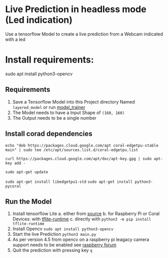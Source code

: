 # Live Prediction in headless mode (Led indication)
Use a tensorflow Model to create a live prediction from a Webcam indicated with a led


# Install requirements:
sudo apt install python3-opencv

## Requirements
1. Save a Tensorflow Model into this Project directory Named `layered_model` or run [model_trainer](../model_trainer/)
2. The Model needs to have a Input Shape of `(160, 160)`
3. The Output needs to be a single number

## Install corad dependencies
```shell
echo "deb https://packages.cloud.google.com/apt coral-edgetpu-stable main" | sudo tee /etc/apt/sources.list.d/coral-edgetpu.list

curl https://packages.cloud.google.com/apt/doc/apt-key.gpg | sudo apt-key add -

sudo apt-get update
```
`sudo apt-get install libedgetpu1-std`
`sudo apt-get install python3-pycoral`

## Run the Model
1. Install tensorflow Lite
  a. either from [source](https://www.tensorflow.org/lite/guide/build_cmake_pip)
  b. for Raspberry Pi or Coral Devices: with [tflite-runtime](https://www.tensorflow.org/lite/guide/python)
  c. directly with `python3 -m pip install tflite-runtime`
2. Install Opencv `sudo apt install python3-opencv`
3. Start the live Prediction `python3 main.py`
4. As per version 4.5 from opencv on a raspberry pi leagacy camera support needs to be enabled see [raspberry forum](https://forums.raspberrypi.com/viewtopic.php?t=327192)
5. Quit the prediction with pressing key `q`